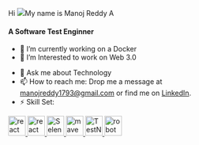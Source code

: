 Hi ![](https://user-images.githubusercontent.com/18350557/176309783-0785949b-9127-417c-8b55-ab5a4333674e.gif)My name is Manoj Reddy A

<!--
**manojr1r/manojr1r** is a ✨ _special_ ✨ repository because its `README.md` (this file) appears on your GitHub profile.

Here are some ideas to get you started:

- 🔭 I’m currently working on 
- 🌱 I’m currently learning ...
- 👯 I’m looking to collaborate on ...
- 🤔 I’m looking for help with ...
- 💬 Ask me about ...
- 📫 How to reach me: ...
- 😄 Pronouns: ...
- ⚡ Fun fact: ...
-->
<h4>A Software Test Enginner </h4>

- 🔭 I’m currently working on a Docker
- 🌱 I’m Interested to work on Web 3.0
<!--- 👯 I’m making the world better by PRs -->
- 💬 Ask me about Technology
- 📫 How to reach me: Drop me a message at manojreddy1793@gmail.com or find me on [LinkedIn](https://www.linkedin.com/in/manojreddya).
- ⚡ Skill Set:
<p align="left"> <a href="https://reactjs.org/" target="_blank" rel="noreferrer"> <img src="https://gist.github.com/manojr1r/212abbd045c951b2d3fd466e0d641b74" alt="react" width="35" height="40"/> <img src="https://cdn-icons-png.flaticon.com/512/226/226777.png" alt="react" width="35" height="40"/> <img src="https://upload.wikimedia.org/wikipedia/commons/thumb/d/d5/Selenium_Logo.png/861px-Selenium_Logo.png" alt="Selenium WebDriver" width="35" height="40"/> <img src="https://cdn.icon-icons.com/icons2/2107/PNG/512/file_type_maven_icon_130397.png" alt="maven" width="35" height="40"/>
<img src="https://avatars.githubusercontent.com/u/12528662?s=200&v=4" alt="TestNG" width="35" height="40"/> <img src="https://upload.wikimedia.org/wikipedia/commons/thumb/e/e4/Robot-framework-logo.png/375px-Robot-framework-logo.png" alt="robot framework" width="35" height="40"/></p>


<!--
- 
- ⚡ Skill Set: ![Java](https://cdn-icons-png.flaticon.com/512/226/226777.png) ![Selenium WebDriver](https://cdn.icon-icons.com/icons2/3915/PNG/512/selenium_logo_icon_249659.png) ![Maven](https://cdn.icon-icons.com/icons2/2107/PNG/512/file_type_maven_icon_130397.png) ![TestNG](https://avatars.githubusercontent.com/u/12528662?s=200&v=4) ![Robot Framework](https://testautomationtools.dev/wp-content/uploads/2023/03/robot-framework-logo.png)

<!--
<h3 align="left">Languages:</h3>

 <a href="https://firebase.google.com/" target="_blank" rel="noreferrer"> <img src="https://cdn4.iconfinder.com/data/icons/logos-and-brands/512/267_Python_logo-512.png" alt="firebase" width="40" height="40"/> </a> <a href="https://firebase.google.com/" target="_blank" rel="noreferrer"> <img src="https://upload.wikimedia.org/wikipedia/commons/thumb/9/99/Unofficial_JavaScript_logo_2.svg/2048px-Unofficial_JavaScript_logo_2.svg.png" alt="firebase" width="40" height="40"/> </a> <a href="https://flutter.dev" target="_blank" rel="noreferrer"> <img src="https://cdn-images-1.medium.com/max/1200/1*knHF_qpxdtS8h0Z8EeqowA.png" alt="express" width="40" height="40"/> </a> <a href="https://git-scm.com/" target="_blank" rel="noreferrer"> <img src="https://cdn-icons-png.flaticon.com/512/226/226777.png" alt="git" width="40" height="40"/> </a> <a href="https://tailwindcss.com/" target="_blank" rel="noreferrer"> <img src="https://icons-for-free.com/download-icon-development+logo+mysql+icon-1320184807686758112_512.png" alt="tailwind" width="40" height="40"/> </a> </p>



-  <img src="https://cdn4.iconfinder.com/data/icons/logos-and-brands/512/267_Python_logo-512.png" alt="firebase" width="40" height="40"/> </a>
- <img src="https://upload.wikimedia.org/wikipedia/commons/thumb/9/99/Unofficial_JavaScript_logo_2.svg/2048px-Unofficial_JavaScript_logo_2.svg.png" alt="firebase" width="40" height="40"/> </a>


<a href="https://git-scm.com/" target="_blank" rel="noreferrer"> <img src="https://cdn-icons-png.flaticon.com/512/226/226777.png" alt="git" width="40" height="40"/> </a> <a href="https://tailwindcss.com/" target="_blank" rel="noreferrer"> <img src="https://icons-for-free.com/download-icon-development+logo+mysql+icon-1320184807686758112_512.png" alt="tailwind" width="40" height="40"/> </a> </p>
-->

